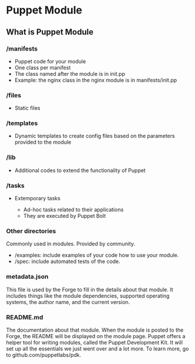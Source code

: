 # Puppet Module

## What is Puppet Module

### /manifests

- Puppet code for your module
- One class per manifest
- The class named after the module is in init.pp
- Example: the nginx class in the nginx module is in manifests/init.pp

### /files

- Static files

### /templates

- Dynamic templates to create config files based on the parameters provided to the module

### /lib

- Additional codes to extend the functionality of Puppet

### /tasks

- Extemporary tasks

    - Ad-hoc tasks related to their applications
    - They are executed by Puppet Bolt

### Other directories

Commonly used in modules. Provided by community.

- /examples: include examples of your code how to use your module.
- /spec: include automated tests of the code.

### metadata.json

This file is used by the Forge to fill in the details about that module. It includes things like the module dependencies, supported operating systems, the author name, and the current version.

### README.md

The documentation about that module. When the module is posted to the Forge, the README will be displayed on the module page. Puppet offers a helper tool for writing modules, called the Puppet Development Kit. It will set up all the essentials we just went over and a lot more. To learn more, go to github.com/puppetlabs/pdk.
